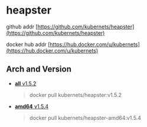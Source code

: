 # heapster

github addr [https://github.com/kubernets/heapster](https://github.com/kubernets/heapster)

docker hub addr [https://hub.docker.com/u/kubernets](https://hub.docker.com/u/kubernets)

## Arch and Version

- [**all** v1.5.2](https://hub.docker.com/r/kubernets/heapster)

    > docker pull kubernets/heapster:v1.5.2

- [**amd64** v1.5.4](https://hub.docker.com/r/kubernets/heapster-amd64)

    > docker pull kubernets/heapster-amd64:v1.5.4
